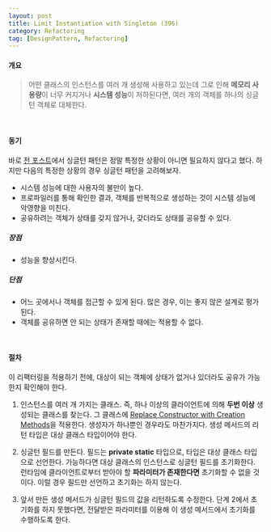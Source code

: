 ```yaml
---
layout: post
title: Limit Instantiation with Singleton (396)
category: Refactoring
tag: [DesignPattern, Refactoring] 
---
```


#### 개요

>어떤 클래스의 인스턴스를 여러 개 생성해 사용하고 있는데 그로 인해 **메모리 사용량**이 너무 커지거나 **시스템 성능**이 저하된다면,
여러 개의 객체를 하나의 싱글턴 객체로 대체한다.

<br>

#### 동기

바로 [전 포스트](https://jo631.github.io/refactoring/2021/05/19/Inline-Singleton/)에서 싱글턴 패턴은 정말 특정한 상황이 아니면 필요하지 않다고 했다. 하지만 다음의 특정한 상황의 경우 싱글턴 패턴을 고려해보자.  

- 시스템 성능에 대한 사용자의 불만이 높다.
- 프로파일러를 통해 확인한 결과, 객체를 반복적으로 생성하는 것이 시스템 성능에 악영향을 미친다.
- 공유하려는 객체가 상태를 갖지 않거나, 갖더라도 상태를 공유할 수 있다.


##### 장점

- 성능을 향상시킨다.

##### 단점

- 어느 곳에서나 객체를 접근할 수 있게 된다. 많은 경우, 이는 좋지 않은 설계로 평가된다.
- 객체를 공유하면 안 되는 상태가 존재할 때에는 적용할 수 없다.

<br>

#### 절차

이 리팩터링을 적용하기 전에, 대상이 되는 객체에 상태가 없거나 있더라도 공유가 가능한지 확인해야 한다.

1. 인스턴스를 여러 개 가지는 클래스. 즉, 하나 이상의 클라이언트에 의해 **두번 이상** 생성되는 클래스를 찾는다. 그 클래스에 [Replace Constructor with Creation Methods](https://jo631.github.io/refactoring/2021/04/13/Replace-Constructors-With-Creation-Methods/)을 적용한다. 생성자가 하나뿐인 경우라도 마찬가지다. 생성 메서드의 리턴 타입은 대상 클래스 타입이어야 한다.

2. 싱글턴 필드를 만든다. 필드는 **private static** 타입으로, 타입은 대상 클래스 타입으로 선언한다. 가능하다면 대상 클래스의 인스턴스로 싱글턴 필드를 초기화한다.  
런타임에 클라이언트로부터 받아야 할 **파라미터가 존재한다면** 초기화할 수 없을 것이다. 이럴 경우 필드만 선언하고 초기화는 하지 않는다.   

3. 앞서 만든 생성 메서드가 싱글턴 필드의 값을 리턴하도록 수정한다. 단계 2에서 초기화를 하지 못했다면, 전달받은 파라미터를 이용해 이 생성 메서드에서 초기화를 수행하도록 한다.

<br>